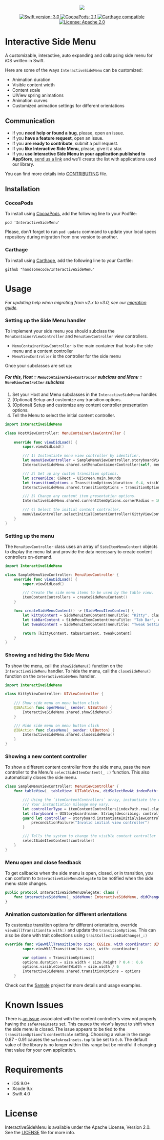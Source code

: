 <p align="center">
    <a href="https://github.com/handsomecode/InteractiveSideMenu">
        <img src="Screenshots/InteractiveSideMenu.gif">
    </a>
</p>
<p align="center">
    <a href="https://swift.org/">
        <img src="https://img.shields.io/badge/swift-4.0-orange.svg?style=flat.svg" alt="Swift version: 3.0">
    </a>
    <a href="https://cocoapods.org/pods/InteractiveSideMenu">
        <img src="https://img.shields.io/badge/CocoaPods-3.0-green.svg" alt="CocoaPods: 2.1">
    </a>
    <a href="https://github.com/Carthage/Carthage">
        <img src="https://img.shields.io/badge/Carthage-compatible-4BC51D.svg?style=flat" alt="Carthage compatible">
    </a>
    <a href="https://github.com/handsomecode/InteractiveSideMenu/blob/master/LICENSE">
        <img src="https://img.shields.io/hexpm/l/plug.svg" alt="License: Apache 2.0">
    </a>
</p>

# Interactive Side Menu
A customizable, interactive, auto expanding and collapsing side menu for iOS written in Swift.

Here are some of the ways `InteractiveSideMenu` can be customized:
- Animation duration
- Visible content width
- Content scale
- UIView spring animations
- Animation curves
- Customized animation settings for different orientations

## Communication

- If you **need help or found a bug**, please, open an issue.
- If you **have a feature request**, open an issue.
- If you **are ready to contribute**, submit a pull request.
- If you **like Interactive Side Menu**, please, give it a star.
- If you **use Interactive Side Menu in your application published to AppStore**, [send us a link](https://github.com/handsomecode/InteractiveSideMenu/issues/new) and we'll create the list with applications used our library.

You can find more details into [CONTRIBUTING](./CONTRIBUTING.md) file.

## Installation

### CocoaPods
To install using [CocoaPods](https://cocoapods.org/), add the following line to your Podfile:
```
pod 'InteractiveSideMenu'
```
Please, don't forget to run `pod update` command to update your local specs repository during migration from one version to another.

### Carthage
To install using [Carthage](https://github.com/Carthage/Carthage), add the following line to your Cartfile:
```
github "handsomecode/InteractiveSideMenu"
```

# Usage
*For updating help when migrating from v2.x to v3.0, see our [migration guide](./Docs/Migration_v3.md).*

### Setting up the Side Menu handler
To implement your side menu you should subclass the `MenuContainerViewController` and `MenuViewController` view controllers.
- `MenuContainerViewController` is the main container that hosts the side menu and a content controller
- `MenuViewController` is the controller for the side menu

Once your subclasses are set up:
##### For this, Host = `MenuContainerViewController` subclass and Menu = `MenuViewController` subclass
1. Set your Host and Menu subclasses in the `InteractiveSideMenu` handler.
2. (Optional) Setup and customize any transition options.
3. (Optional) Setup and customize any content controller presentation options.
4. Tell the Menu to select the initial content controller.

```swift
import InteractiveSideMenu

class HostViewController: MenuContainerViewController {
    
    override func viewDidLoad() {
        super.viewDidLoad()

        /// 1) Instantiate menu view controller by identifier.
        let menuViewController = SampleMenuViewController.storyboardViewController()
        InteractiveSideMenu.shared.setMenuContainerController(self, menuViewController: menuViewController)

        /// 2) Set up any custom transition options.
        let screenSize: CGRect = UIScreen.main.bounds
        let transitionOptions = TransitionOptions(duration: 0.4, visibleContentWidth: screenSize.width / 6)
        InteractiveSideMenu.shared.transitionOptions = transitionOptions

        /// 3) Change any content item presentation options.
        InteractiveSideMenu.shared.currentItemOptions.cornerRadius = 10.0

        /// 4) Select the initial content controller.
        menuViewController.selectInitialContentController(KittyViewController.storyboardViewController())
    }
}
```

### Setting up the menu
The `MenuViewController` class uses an array of `SideItemMenuContent` objects to display the menu list and provide the data necessary to create content controllers on-demand.
```swift
import InteractiveSideMenu

class SampleMenuViewController: MenuViewController {
    override func viewDidLoad() {
        super.viewDidLoad()

        /// Create the side menu items to be used by the table view.
        itemContentControllers = createSideMenuContent()
    }

    func createSideMenuContent() -> [SideMenuItemContent] {
        let kittyContent = SideMenuItemContent(menuTitle: "Kitty", classType: KittyViewController.self)
        let tabBarContent = SideMenuItemContent(menuTitle: "Tab Bar", classType: TabBarViewController.self)
        let tweakContent = SideMenuItemContent(menuTitle: "Tweak Settings", classType: TweakViewController.self)

        return [kittyContent, tabBarContent, tweakContent]
    }
}
```

### Showing and hiding the Side Menu
To show the menu, call the `showSideMenu()` function on the `InteractiveSideMenu` handler.
To hide the menu, call the `closeSideMenu()` function on the `InteractiveSideMenu` handler.
```swift
import InteractiveSideMenu

class KittyViewController: UIViewController {
    
    /// Show side menu on menu button click
    @IBAction func openMenu(_ sender: UIButton) {
        InteractiveSideMenu.shared.showSideMenu()
    }

    /// Hide side menu on menu button click
    @IBAction func closeMenu(_ sender: UIButton) {
        InteractiveSideMenu.shared.closeSideMenu()
    }
}
``` 
### Showing a new content controller
To show a different content controller from the side menu, pass the new controller to the Menu's `selectSideItemContent(_ :)` function.  This also automatically closes the side menu.
```swift
class SampleMenuViewController: MenuViewController {
    func tableView(_ tableView: UITableView, didSelectRowAt indexPath: IndexPath) {

        /// Using the `itemContentControllers` array, instantiate the controller only when needed.
        /// Your instantiation mileage may vary.
        let controllerType = itemContentControllers[indexPath.row].classType
        let storyboard = UIStoryboard(name: String(describing: controllerType.self), bundle: nil)
        guard let controller = storyboard.instantiateInitialViewController() else {
            preconditionFailure("Invalid initial view controller")
        }

        /// Tells the system to change the visible content controller
        selectSideItemContent(controller)
    }
}
 ```

### Menu open and close feedback
To get callbacks when the side menu is open, closed, or in transition, you can conform to `InteractiveSideMenuDelegate` to be notified when the side menu state changes.
```swift
public protocol InteractiveSideMenuDelegate: class {
    func interactiveSideMenu(_ sideMenu: InteractiveSideMenu, didChangeMenuState menuState: MenuState)
}
```
 
### Animation customization for different orientations
To customize transition options for different orientations, override `viewWillTransition(to:with:)` and update the `transitionOptions`.  This can also be done with trait collections using `traitCollectionDidChange(_:)`
```swift
override func viewWillTransition(to size: CGSize, with coordinator: UIViewControllerTransitionCoordinator) {
        super.viewWillTransition(to: size, with: coordinator)

        var options = TransitionOptions()
        options.duration = size.width < size.height ? 0.4 : 0.6
        options.visibleContentWidth = size.width / 6
        InteractiveSideMenu.shared.transitionOptions = options
    }
```

 Check out the [Sample](./Sample) project for more details and usage examples.
 
# Known Issues
There is [an issue](https://github.com/handsomecode/InteractiveSideMenu/issues/53) associated with the content controller's view not properly having the `safeAreaInsets` set.  This causes the view's layout to shift when the side menu is closed.  The issue appears to be tied to the `transitionOptions`'s `contentScale` setting.  Choosing a value in the range 0.87 - 0.91 causes the `safeAreaInsets.top` to be set to `0.0`.  The default value of the library is no longer within this range but be mindful if changing that value for your own application.


# Requirements
- iOS 9.0+
- Xcode 9.x
- Swift 4.0


# License
InteractiveSideMenu is available under the Apache License, Version 2.0. See the [LICENSE](./LICENSE) file for more info.
